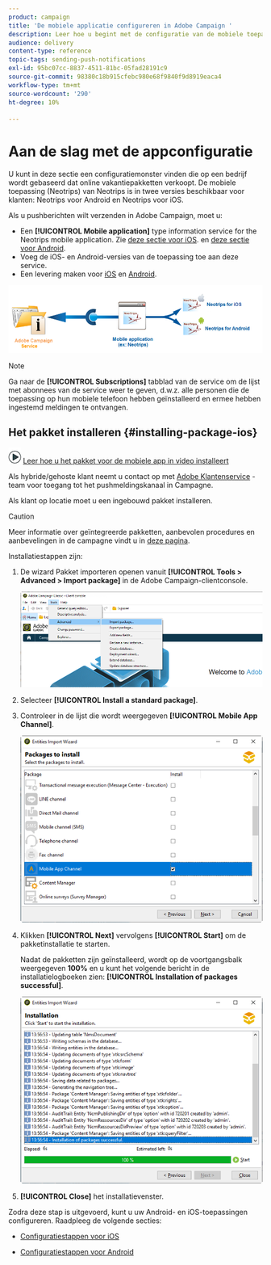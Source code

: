 ```yaml
---
product: campaign
title: 'De mobiele applicatie configureren in Adobe Campaign '
description: Leer hoe u begint met de configuratie van de mobiele toepassing
audience: delivery
content-type: reference
topic-tags: sending-push-notifications
exl-id: 95bc07cc-8837-4511-81bc-05fad28191c9
source-git-commit: 98380c18b915cfebc980e68f9840f9d8919eaca4
workflow-type: tm+mt
source-wordcount: '290'
ht-degree: 10%

---
```


# Aan de slag met de appconfiguratie

U kunt in deze sectie een configuratiemonster vinden die op een bedrijf wordt gebaseerd dat online vakantiepakketten verkoopt. De mobiele toepassing (Neotrips) van Neotrips is in twee versies beschikbaar voor klanten: Neotrips voor Android en Neotrips voor iOS.

Als u pushberichten wilt verzenden in Adobe Campaign, moet u:

* Een **[!UICONTROL Mobile application]** type information service for the Neotrips mobile application. Zie [deze sectie voor iOS](configuring-the-mobile-application.md#configuring-ios-service). en [deze sectie voor Android](configuring-the-mobile-application-android.md#configuring-android-service).
* Voeg de iOS- en Android-versies van de toepassing toe aan deze service.
* Een levering maken voor [iOS](create-notifications-ios.md) en [Android](create-notifications-android.md).

![](assets/nmac_service_diagram.png)

>[!NOTE]
>
>Ga naar de **[!UICONTROL Subscriptions]** tabblad van de service om de lijst met abonnees van de service weer te geven, d.w.z. alle personen die de toepassing op hun mobiele telefoon hebben geïnstalleerd en ermee hebben ingestemd meldingen te ontvangen.

## Het pakket installeren {#installing-package-ios}

![](assets/do-not-localize/how-to-video.png) [Leer hoe u het pakket voor de mobiele app in video installeert](https://experienceleague.adobe.com/docs/campaign-classic-learn/tutorials/sending-messages/push-channel/installing-the-mobile-app-channel.html?lang=en#sending-messages)

Als hybride/gehoste klant neemt u contact op met [Adobe Klantenservice](https://helpx.adobe.com/nl/enterprise/admin-guide.html/enterprise/using/support-for-experience-cloud.ug.html) -team voor toegang tot het pushmeldingskanaal in Campagne.

Als klant op locatie moet u een ingebouwd pakket installeren.

>[!CAUTION]
>
>Meer informatie over geïntegreerde pakketten, aanbevolen procedures en aanbevelingen in de campagne vindt u in [deze pagina](../../installation/using/installing-campaign-standard-packages.md).

Installatiestappen zijn:

1. De wizard Pakket importeren openen vanuit **[!UICONTROL Tools > Advanced > Import package]** in de Adobe Campaign-clientconsole.

   ![](assets/package_ios.png)

1. Selecteer **[!UICONTROL Install a standard package]**.

1. Controleer in de lijst die wordt weergegeven **[!UICONTROL Mobile App Channel]**.

   ![](assets/package_ios_2.png)

1. Klikken **[!UICONTROL Next]** vervolgens **[!UICONTROL Start]** om de pakketinstallatie te starten.

   Nadat de pakketten zijn geïnstalleerd, wordt op de voortgangsbalk weergegeven **100%** en u kunt het volgende bericht in de installatielogboeken zien: **[!UICONTROL Installation of packages successful]**.

   ![](assets/package_ios_3.png)

1. **[!UICONTROL Close]** het installatievenster.

Zodra deze stap is uitgevoerd, kunt u uw Android- en iOS-toepassingen configureren.
Raadpleeg de volgende secties:

* [Configuratiestappen voor iOS](configuring-the-mobile-application.md)

* [Configuratiestappen voor Android](configuring-the-mobile-application-android.md)
